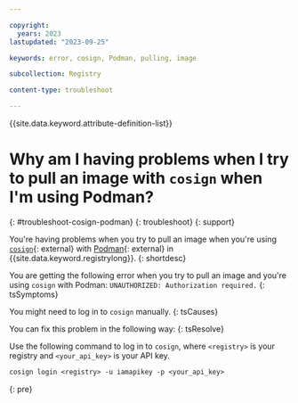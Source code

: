 ```yaml
---

copyright:
  years: 2023
lastupdated: "2023-09-25"

keywords: error, cosign, Podman, pulling, image

subcollection: Registry

content-type: troubleshoot

---
```


{{site.data.keyword.attribute-definition-list}}

# Why am I having problems when I try to pull an image with `cosign` when I'm using Podman?
{: #troubleshoot-cosign-podman}
{: troubleshoot}
{: support}

You're having problems when you try to pull an image when you're using [`cosign`](https://github.com/sigstore/cosign){: external} with [Podman](https://podman.io/){: external} in {{site.data.keyword.registrylong}}.
{: shortdesc}

You are getting the following error when you try to pull an image and you're using `cosign` with Podman: `UNAUTHORIZED: Authorization required.`
{: tsSymptoms}

You might need to log in to `cosign` manually.
{: tsCauses}

You can fix this problem in the following way:
{: tsResolve}

Use the following command to log in to `cosign`, where `<registry>` is your registry and `<your_api_key>` is your API key.

```txt
cosign login <registry> -u iamapikey -p <your_api_key>
```
{: pre}
